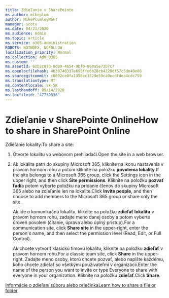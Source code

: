 ```yaml
---
title: Zdieľanie v SharePointe
ms.author: mikeplum
author: MikePlumleyMSFT
manager: scotv
ms.date: 04/21/2020
ms.audience: Admin
ms.topic: article
ms.service: o365-administration
ROBOTS: NOINDEX, NOFOLLOW
localization_priority: Normal
ms.collection: Adm_O365
ms.custom: ''
ms.assetid: 62b2c87b-6d09-4654-9bf0-868a5e73b7c7
ms.openlocfilehash: 4b30748337e695ffe6b28cb4220df57c5de40e86
ms.sourcegitcommit: c6692ce0fa1358ec3529e59ca0ecdfdea4cdc759
ms.translationtype: MT
ms.contentlocale: sk-SK
ms.lasthandoff: 09/14/2020
ms.locfileid: "47739336"
---
```

# <a name="how-to-share-in-sharepoint-online"></a><span data-ttu-id="681b4-102">Zdieľanie v SharePointe Online</span><span class="sxs-lookup"><span data-stu-id="681b4-102">How to share in SharePoint Online</span></span>

<span data-ttu-id="681b4-103">Zdieľanie lokality:</span><span class="sxs-lookup"><span data-stu-id="681b4-103">To share a site:</span></span>
  
1. <span data-ttu-id="681b4-104">Otvorte lokalitu vo webovom prehliadači.</span><span class="sxs-lookup"><span data-stu-id="681b4-104">Open the site in a web browser.</span></span>
    
2. <span data-ttu-id="681b4-105">Ak lokalita patrí do skupiny Microsoft 365, kliknite na ikonu nastavenia v pravom hornom rohu a potom kliknite na položku **povolenia lokality**.</span><span class="sxs-lookup"><span data-stu-id="681b4-105">If the site belongs to a Microsoft 365 group, click the Settings icon in the upper right, and then click **Site permissions**.</span></span> <span data-ttu-id="681b4-106">Kliknite na položku **pozvať ľudí**a potom vyberte položku na pridanie členov do skupiny Microsoft 365 alebo na zdieľanie len na lokalite.</span><span class="sxs-lookup"><span data-stu-id="681b4-106">Click **Invite people**, and then choose to add members to the Microsoft 365 group or share only the site.</span></span> 
    
    <span data-ttu-id="681b4-107">Ak ide o komunikačnú lokalitu, kliknite na položku **zdieľať lokalitu** v pravom hornom rohu, zadajte meno danej osoby a potom vyberte úroveň povolení (čítanie, úprava alebo úplný prístup).</span><span class="sxs-lookup"><span data-stu-id="681b4-107">For a communication site, click **Share site** in the upper-right, enter the person's name, and then select the permission level (Read, Edit, or Full Control).</span></span> 
    
    <span data-ttu-id="681b4-108">Ak chcete vytvoriť klasickú tímovú lokalitu, kliknite na položku **zdieľať** v pravom hornom rohu.</span><span class="sxs-lookup"><span data-stu-id="681b4-108">For a classic team site, click **Share** in the upper-right.</span></span> <span data-ttu-id="681b4-109">Zadajte meno osoby, ktorú chcete pozvať, alebo napíšte každému, koho chcete zdieľať so všetkými používateľmi v organizácii.</span><span class="sxs-lookup"><span data-stu-id="681b4-109">Enter the name of the person you want to invite or type Everyone to share with everyone in your organization.</span></span> <span data-ttu-id="681b4-110">Kliknite na položku **zdieľať**.</span><span class="sxs-lookup"><span data-stu-id="681b4-110">Click **Share**.</span></span>
    
[<span data-ttu-id="681b4-111">Informácie o zdieľaní súboru alebo priečinka</span><span class="sxs-lookup"><span data-stu-id="681b4-111">Learn how to share a file or folder</span></span>](https://go.microsoft.com/fwlink/?linkid=511430)
  


